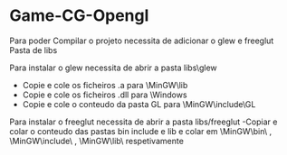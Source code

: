 # Game-CG-Opengl
Para poder Compilar o projeto necessita de adicionar o glew e freeglut
Pasta de libs

Para instalar o glew necessita de abrir a pasta libs\glew 
- Copie e cole os ficheiros .a para \MinGW\lib 
- Copie e cole os ficheiros .dll para \Windows
- Copie e cole o conteudo da pasta GL para \MinGW\include\GL


Para instalar o freeglut necessita de abrir a pasta libs/freeglut 
-Copiar e colar o conteudo das pastas bin include e lib e colar em \MinGW\bin\ , \MinGW\include\ , \MinGW\lib\ respetivamente